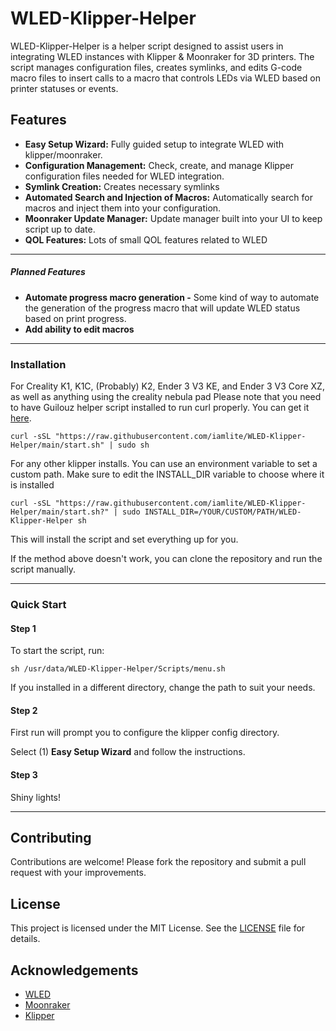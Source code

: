 # WLED-Klipper-Helper

WLED-Klipper-Helper is a helper script designed to assist users in integrating WLED instances with Klipper & Moonraker for 3D printers. The script manages configuration files, creates symlinks, and edits G-code macro files to insert calls to a macro that controls LEDs via WLED based on printer statuses or events.

## Features

- **Easy Setup Wizard:** Fully guided setup to integrate WLED with klipper/moonraker.
- **Configuration Management:** Check, create, and manage Klipper configuration files needed for WLED integration.
- **Symlink Creation:** Creates necessary symlinks
- **Automated Search and Injection of Macros:** Automatically search for macros and inject them into your configuration.
- **Moonraker Update Manager:** Update manager built into your UI to keep script up to date.
- **QOL Features:** Lots of small QOL features related to WLED

---

##### Planned Features

- **Automate progress macro generation -** Some kind of way to automate the generation of the progress macro that will update WLED status based on print progress. 
- **Add ability to edit macros**

---

### Installation

For Creality K1, K1C, (Probably) K2, Ender 3 V3 KE, and Ender 3 V3 Core XZ, as well as anything using the creality nebula pad
Please note that you need to have Guilouz helper script installed to run curl properly. You can get it [here](https://github.com/Guilouz/Creality-Helper-Script).

```shell
curl -sSL "https://raw.githubusercontent.com/iamlite/WLED-Klipper-Helper/main/start.sh" | sudo sh
```

For any other klipper installs. You can use an environment variable to set a custom path. Make sure to edit the INSTALL_DIR variable to choose where it is installed

```shell
curl -sSL "https://raw.githubusercontent.com/iamlite/WLED-Klipper-Helper/main/start.sh?" | sudo INSTALL_DIR=/YOUR/CUSTOM/PATH/WLED-Klipper-Helper sh
```

This will install the script and set everything up for you.

If the method above doesn't work, you can clone the repository and run the script manually.

---

### Quick Start

#### Step 1

To start the script, run:

```shell
sh /usr/data/WLED-Klipper-Helper/Scripts/menu.sh
```

If you installed in a different directory, change the path to suit your needs. 

#### Step 2

First run will prompt you to configure the klipper config directory.

Select (1) **Easy Setup Wizard** and follow the instructions.

#### Step 3

Shiny lights!

---

## Contributing

Contributions are welcome! Please fork the repository and submit a pull request with your improvements.

## License

This project is licensed under the MIT License. See the [LICENSE](LICENSE) file for details.

## Acknowledgements

- [WLED](https://github.com/Aircoookie/WLED)
- [Moonraker](https://github.com/ArdaKul/moonraker)
- [Klipper](https://github.com/Klipper3d/klipper)
